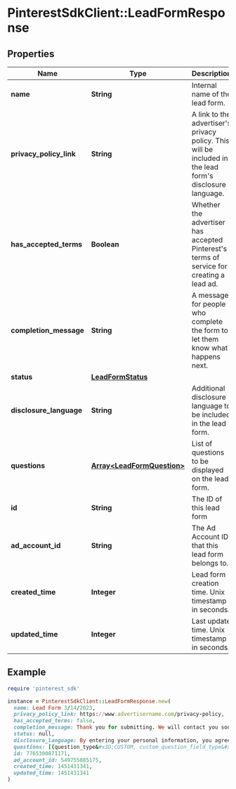 # PinterestSdkClient::LeadFormResponse

## Properties

| Name | Type | Description | Notes |
| ---- | ---- | ----------- | ----- |
| **name** | **String** | Internal name of the lead form. | [optional] |
| **privacy_policy_link** | **String** | A link to the advertiser&#39;s privacy policy. This will be included in the lead form&#39;s disclosure language. | [optional] |
| **has_accepted_terms** | **Boolean** | Whether the advertiser has accepted Pinterest&#39;s terms of service for creating a lead ad. | [optional] |
| **completion_message** | **String** | A message for people who complete the form to let them know what happens next. | [optional] |
| **status** | [**LeadFormStatus**](LeadFormStatus.md) |  | [optional] |
| **disclosure_language** | **String** | Additional disclosure language to be included in the lead form. | [optional] |
| **questions** | [**Array&lt;LeadFormQuestion&gt;**](LeadFormQuestion.md) | List of questions to be displayed on the lead form. | [optional] |
| **id** | **String** | The ID of this lead form | [optional] |
| **ad_account_id** | **String** | The Ad Account ID that this lead form belongs to. | [optional] |
| **created_time** | **Integer** | Lead form creation time. Unix timestamp in seconds. | [optional] |
| **updated_time** | **Integer** | Last update time. Unix timestamp in seconds. | [optional] |

## Example

```ruby
require 'pinterest_sdk'

instance = PinterestSdkClient::LeadFormResponse.new(
  name: Lead Form 3/14/2023,
  privacy_policy_link: https://www.advertisername.com/privacy-policy,
  has_accepted_terms: false,
  completion_message: Thank you for submitting. We will contact you soon.,
  status: null,
  disclosure_language: By entering your personal information, you agree that your data will be collected and used.,
  questions: [{question_type&#x3D;CUSTOM, custom_question_field_type&#x3D;CHECKBOX, custom_question_label&#x3D;What is your favorite animal?, custom_question_options&#x3D;[Dog, Cat, Bird, Turtle]}],
  id: 7765300871171,
  ad_account_id: 549755885175,
  created_time: 1451431341,
  updated_time: 1451431341
)
```

